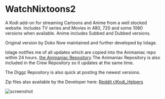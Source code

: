 # WatchNixtoons2

A Kodi add-on for streaming Cartoons and Anime from a well stocked website.
Includes TV series and Movies in 480, 720 and some 1080 versions when available.
Anime includes Subbed and Dubbed versions.
   
Original version by Doko
Now maintained and further developed by lolage.

lolage notifies me of all updates which are copied into the Animaniac repo within 24 hours.
[the Animaniac Repository](https://oldmanjax.github.io/)
The Animaniac Repository is also included in the Crew Repository so it updates at the same time.

The Diggz Repository is also quick at posting the newest versions.

Zip files also available by the Developer here: [Reddit r/Kodi_Helpers](https://www.reddit.com/r/Kodi_Helpers/comments/14ay42b/release_watchnixtoons2/) 

![screenshot](https://oldmanjax.github.io/screenshot.jpg)  
